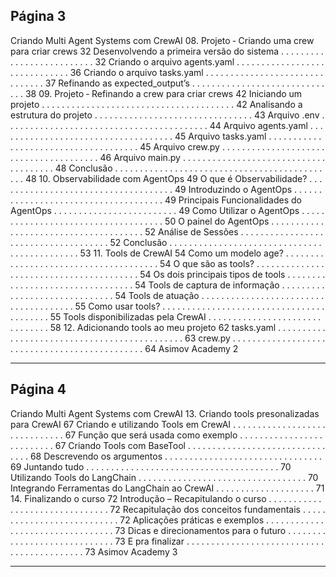 ## Página 3

Criando Multi Agent Systems com CrewAI
08. Projeto ‑ Criando uma crew para criar crews
32
Desenvolvendo a primeira versão do sistema . . . . . . . . . . . . . . . . . . . . . . . . . .
32
Criando o arquivo agents.yaml
. . . . . . . . . . . . . . . . . . . . . . . . . . . . . .
36
Criando o arquivo tasks.yaml
. . . . . . . . . . . . . . . . . . . . . . . . . . . . . . .
37
Refinando as expected_output’s . . . . . . . . . . . . . . . . . . . . . . . . . . . . . .
38
09. Projeto ‑ Refinando a crew para criar crews
42
Iniciando um projeto . . . . . . . . . . . . . . . . . . . . . . . . . . . . . . . . . . . . . . .
42
Analisando a estrutura do projeto . . . . . . . . . . . . . . . . . . . . . . . . . . . . . . . .
43
Arquivo .env . . . . . . . . . . . . . . . . . . . . . . . . . . . . . . . . . . . . . . . . .
44
Arquivo agents.yaml . . . . . . . . . . . . . . . . . . . . . . . . . . . . . . . . . . . .
45
Arquivo tasks.yaml . . . . . . . . . . . . . . . . . . . . . . . . . . . . . . . . . . . . .
45
Arquivo crew.py . . . . . . . . . . . . . . . . . . . . . . . . . . . . . . . . . . . . . . .
46
Arquivo main.py
. . . . . . . . . . . . . . . . . . . . . . . . . . . . . . . . . . . . . .
48
Conclusão . . . . . . . . . . . . . . . . . . . . . . . . . . . . . . . . . . . . . . . . . . . . .
48
10. Observabilidade com AgentOps
49
O que é Observabilidade?
. . . . . . . . . . . . . . . . . . . . . . . . . . . . . . . . . . . .
49
Introduzindo o AgentOps . . . . . . . . . . . . . . . . . . . . . . . . . . . . . . . . . . . . .
49
Principais Funcionalidades do AgentOps . . . . . . . . . . . . . . . . . . . . . . . . .
49
Como Utilizar o AgentOps
. . . . . . . . . . . . . . . . . . . . . . . . . . . . . . . . . . . .
50
O painel do AgentOps
. . . . . . . . . . . . . . . . . . . . . . . . . . . . . . . . . . . . . .
52
Análise de Sessões . . . . . . . . . . . . . . . . . . . . . . . . . . . . . . . . . . . . .
52
Conclusão . . . . . . . . . . . . . . . . . . . . . . . . . . . . . . . . . . . . . . . . . . . . .
53
11. Tools de CrewAI
54
Como um modelo age? . . . . . . . . . . . . . . . . . . . . . . . . . . . . . . . . . . . . . .
54
O que são as tools? . . . . . . . . . . . . . . . . . . . . . . . . . . . . . . . . . . . . . . . .
54
Os dois principais tipos de tools . . . . . . . . . . . . . . . . . . . . . . . . . . . . . . . . .
54
Tools de captura de informação . . . . . . . . . . . . . . . . . . . . . . . . . . . . . .
54
Tools de atuação . . . . . . . . . . . . . . . . . . . . . . . . . . . . . . . . . . . . . .
55
Como usar tools? . . . . . . . . . . . . . . . . . . . . . . . . . . . . . . . . . . . . . . . . .
55
Tools disponibilizadas pela CrewAI
. . . . . . . . . . . . . . . . . . . . . . . . . . . . . . .
58
12. Adicionando tools ao meu projeto
62
tasks.yaml . . . . . . . . . . . . . . . . . . . . . . . . . . . . . . . . . . . . . . . . . . . . .
63
crew.py . . . . . . . . . . . . . . . . . . . . . . . . . . . . . . . . . . . . . . . . . . . . . .
64
Asimov Academy
2


---
## Página 4

Criando Multi Agent Systems com CrewAI
13. Criando tools presonalizadas para CrewAI
67
Criando e utilizando Tools em CrewAI . . . . . . . . . . . . . . . . . . . . . . . . . . . . . .
67
Função que será usada como exemplo
. . . . . . . . . . . . . . . . . . . . . . . . . .
67
Criando Tools com BaseTool . . . . . . . . . . . . . . . . . . . . . . . . . . . . . . . .
68
Descrevendo os argumentos . . . . . . . . . . . . . . . . . . . . . . . . . . . . . . . .
69
Juntando tudo . . . . . . . . . . . . . . . . . . . . . . . . . . . . . . . . . . . . . . .
70
Utilizando Tools do LangChain . . . . . . . . . . . . . . . . . . . . . . . . . . . . . . . . . .
70
Integrando Ferramentas do LangChain ao CrewAI
. . . . . . . . . . . . . . . . . . . .
71
14. Finalizando o curso
72
Introdução – Recapitulando o curso . . . . . . . . . . . . . . . . . . . . . . . . . . . . . . .
72
Recapitulação dos conceitos fundamentais . . . . . . . . . . . . . . . . . . . . . . . . . . .
72
Aplicações práticas e exemplos
. . . . . . . . . . . . . . . . . . . . . . . . . . . . . . . . .
73
Dicas e direcionamentos para o futuro
. . . . . . . . . . . . . . . . . . . . . . . . . . . . .
73
E pra finalizar . . . . . . . . . . . . . . . . . . . . . . . . . . . . . . . . . . . . . . . . . . .
73
Asimov Academy
3


---